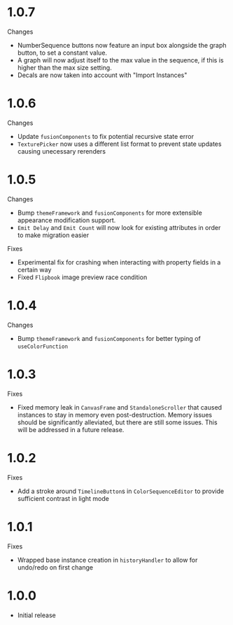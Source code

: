 # 1.0.7
Changes
- NumberSequence buttons now feature an input box alongside the graph button, to set a constant value.
- A graph will now adjust itself to the max value in the sequence, if this is higher than the max size setting.
- Decals are now taken into account with "Import Instances"

# 1.0.6
Changes
- Update `fusionComponents` to fix potential recursive state error
- `TexturePicker` now uses a different list format to prevent state updates causing unecessary rerenders

# 1.0.5
Changes
- Bump `themeFramework` and `fusionComponents` for more extensible appearance modification support.
- `Emit Delay` and `Emit Count` will now look for existing attributes in order to make migration easier

Fixes
- Experimental fix for crashing when interacting with property fields in a certain way
- Fixed `Flipbook` image preview race condition

# 1.0.4
Changes
- Bump `themeFramework` and `fusionComponents` for better typing of `useColorFunction`

# 1.0.3
Fixes
- Fixed memory leak in `CanvasFrame` and `StandaloneScroller` that caused instances to stay in memory even post-destruction. Memory issues should be significantly alleviated, but there are still some issues. This will be addressed in a future release.

# 1.0.2
Fixes
- Add a stroke around `TimelineButton`s in `ColorSequenceEditor` to provide sufficient contrast in light mode

# 1.0.1
Fixes
- Wrapped base instance creation in `historyHandler` to allow for undo/redo on first change

# 1.0.0
- Initial release